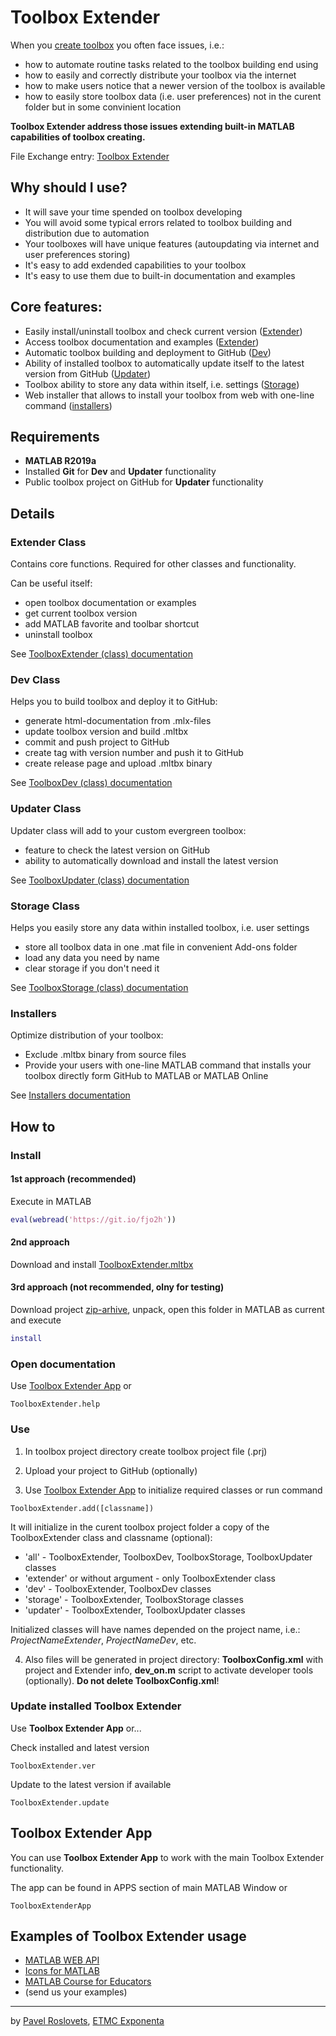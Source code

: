 # Toolbox Extender

When you [create toolbox](https://www.mathworks.com/help/matlab/matlab_prog/create-and-share-custom-matlab-toolboxes.html) you often face issues, i.e.:

- how to automate routine tasks related to the toolbox building end using
- how to easily and correctly distribute your toolbox via the internet
- how to make users notice that a newer version of the toolbox is available
- how to easily store toolbox data (i.e. user preferences) not in the curent folder but in some convinient location

**Toolbox Extender address those issues extending built-in MATLAB capabilities of toolbox creating.**

File Exchange entry: [Toolbox Extender](https://www.mathworks.com/matlabcentral/fileexchange/69126)

## Why should I use?

- It will save your time spended on toolbox developing
- You will avoid some typical errors related to toolbox building and distribution due to automation
- Your toolboxes will have unique features (autoupdating via internet and user preferences storing)
- It's easy to add exdended capabilities to your toolbox
- It's easy to use them due to built-in documentation and examples

## Core features:

- Easily install/uninstall toolbox and check current version ([Extender](./README.md/#extender-class))
- Access toolbox documentation and examples ([Extender](./README.md/#extender-class))
- Automatic toolbox building and deployment to GitHub ([Dev](./README.md/#dev-class))
- Ability of installed toolbox to automatically update itself to the latest version from GitHub ([Updater](./README.md/#updater-class))
- Toolbox ability to store any data within itself, i.e. settings ([Storage](./README.md/#storage-class))
- Web installer that allows to install your toolbox from web with one-line command ([installers](./README.md/#installers))

## Requirements

- **MATLAB R2019a**
- Installed **Git** for **Dev** and **Updater** functionality
- Public toolbox project on GitHub for **Updater** functionality

## Details

### Extender Class

Contains core functions. Required for other classes and functionality.

Can be useful itself:

- open toolbox documentation or examples
- get current toolbox version
- add MATLAB favorite and toolbar shortcut
- uninstall toolbox

See [ToolboxExtender (class) documentation](https://htmlpreview.github.io/?https://raw.githubusercontent.com/ETMC-Exponenta/ToolboxExtender/master/doc/ToolboxExtender.html)

### Dev Class

Helps you to build toolbox and deploy it to GitHub:

- generate html-documentation from .mlx-files
- update toolbox version and build .mltbx
- commit and push project to GitHub
- create tag with version number and push it to GitHub
- create release page and upload .mltbx binary

See [ToolboxDev (class) documentation](https://htmlpreview.github.io/?https://raw.githubusercontent.com/ETMC-Exponenta/ToolboxExtender/master/doc/ToolboxDev.html)

### Updater Class

Updater class will add to your custom evergreen toolbox:

- feature to check the latest version on GitHub
- ability to automatically download and install the latest version

See [ToolboxUpdater (class) documentation](https://htmlpreview.github.io/?https://raw.githubusercontent.com/ETMC-Exponenta/ToolboxExtender/master/doc/ToolboxUpdater.html)

### Storage Class

Helps you easily store any data within installed toolbox, i.e. user settings

- store all toolbox data in one .mat file in convenient Add-ons folder
- load any data you need by name
- clear storage if you don't need it

See [ToolboxStorage (class) documentation](https://htmlpreview.github.io/?https://raw.githubusercontent.com/ETMC-Exponenta/ToolboxExtender/master/doc/ToolboxStorage.html)

### Installers
Optimize distribution of your toolbox:
- Exclude .mltbx binary from source files
- Provide your users with one-line MATLAB command that installs your toolbox directly form GitHub to MATLAB or MATLAB Online

See [Installers documentation](https://htmlpreview.github.io/?https://raw.githubusercontent.com/ETMC-Exponenta/ToolboxExtender/master/doc/Installers.html)


## How to

### Install

#### 1st approach (recommended)

Execute in MATLAB

```MATLAB
eval(webread('https://git.io/fjo2h'))
```

#### 2nd approach

Download and install [ToolboxExtender.mltbx](https://roslovets.github.io/ghbin#ETMC-Exponenta/ToolboxExtender#ToolboxExtender.mltbx)

#### 3rd approach (not recommended, olny for testing)

Download project [zip-arhive](https://github.com/ETMC-Exponenta/ToolboxExtender/archive/master.zip), unpack, open this folder in MATLAB as current and execute

```MATLAB
install
```

### Open documentation

Use [Toolbox Extender App](./README.md/#toolbox-extender-app) or

```ToolboxExtender.help```

### Use

1. In toolbox project directory create toolbox project file (.prj)

2. Upload your project to GitHub (optionally)

3. Use [Toolbox Extender App](./README.md/#toolbox-extender-app) to initialize required classes or run command

```ToolboxExtender.add([classname])```

It will initialize in the curent toolbox project folder a copy of the ToolboxExtender class and classname (optional):

- 'all' - ToolboxExtender, ToolboxDev, ToolboxStorage, ToolboxUpdater classes
- 'extender' or without argument - only ToolboxExtender class
- 'dev' - ToolboxExtender, ToolboxDev classes
- 'storage' - ToolboxExtender, ToolboxStorage classes
- 'updater' - ToolboxExtender, ToolboxUpdater classes

Initialized classes will have names depended on the project name, i.e.: *ProjectNameExtender*, *ProjectNameDev*, etc.

4. Also files will be generated in project directory: **ToolboxConfig.xml** with project and Extender info, **dev_on.m** script to activate developer tools (optionally). **Do not delete ToolboxConfig.xml**!

### Update installed Toolbox Extender

Use **Toolbox Extender App** or...

Check installed and latest version

```ToolboxExtender.ver```

Update to the latest version if available

```ToolboxExtender.update```

## Toolbox Extender App

You can use **Toolbox Extender App** to work with the main Toolbox Extender functionality.

The app can be found in APPS section of main MATLAB Window or

```ToolboxExtenderApp```

## Examples of Toolbox Extender usage

- [MATLAB WEB API](https://github.com/ETMC-Exponenta/MATLAB-WEB-API)
- [Icons for MATLAB](https://github.com/roslovets/Icons-for-MATLAB)
- [MATLAB Course for Educators](https://github.com/ETMC-Exponenta/MATLAB-Course-for-Educators)
- (send us your examples)

***

by [Pavel Roslovets](https://roslovets.github.io), [ETMC Exponenta](https://exponenta.ru)

